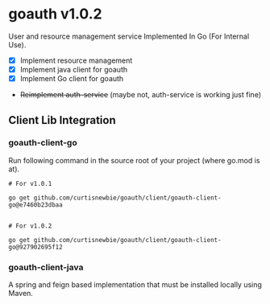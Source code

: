# goauth v1.0.2

User and resource management service Implemented In Go (For Internal Use).

- [x] Implement resource management
- [x] Implement java client for goauth
- [x] Implement Go client for goauth
- ~~Reimplement auth-service~~ (maybe not, auth-service is working just fine)

## Client Lib Integration

### goauth-client-go

Run following command in the source root of your project (where go.mod is at).

```
# For v1.0.1

go get github.com/curtisnewbie/goauth/client/goauth-client-go@e7460b23dbaa


# For v1.0.2

go get github.com/curtisnewbie/goauth/client/goauth-client-go@927902695f12
```

### goauth-client-java

A spring and feign based implementation that must be installed locally using Maven.

